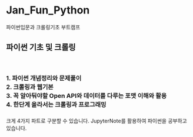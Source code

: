 # Jan_Fun_Python
파이썬입문과 크롤링기초 부트캠프 <br>
<h2>파이썬 기초 및 크롤링</h2> <br>
<div><h3>
1. 파이썬 개념정리와 문제풀이 <br>
2. 크롤링과 웹기본 <br>
3. 꼭 알아둬야할 Open API와 데이터를 다루는 포맷 이해와 활용 <br> 
4. 한단계 올라서는 크롤링과 프로그래밍<br> <h3></div>
크게 4가지 파트로 구분할 수 있습니다. JupyterNote를 활용하여 파이썬을 공부하고 있습니다. 
